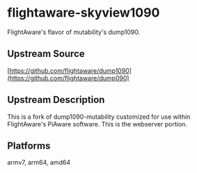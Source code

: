 # flightaware-skyview1090

FlightAware's flavor of mutability's dump1090.

## Upstream Source

[https://github.com/flightaware/dump1090](https://github.com/flightaware/dump090)

## Upstream Description

This is a fork of dump1090-mutability customized for use within FlightAware's PiAware software. This is the webserver portion.

## Platforms

armv7, arm64, amd64
